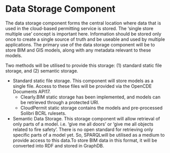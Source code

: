# Data Storage Component

The data storage component forms the central location where data that is used in the cloud-based permitting service is stored. The ‘single store multiple use’ concept is important here. Information should be stored only once to create a single source of truth and be useable and used by multiple applications. The primary use of the data storage component will be to store BIM and GIS models, along with any metadata relevant to these models.  

Two methods will be utilised to provide this storage: (1) standard static file storage, and (2) semantic storage.

- Standard static file storage. This component will store models as a single file. Access to these files will be provided via the OpenCDE Documents API17. 
    - Clearly.BIM static storage has been implemented, and models can be retrieved through a protected URI. 
    - CloudPermit static storage contains the models and pre-processed Solibri BCRL rulesets. 
- Semantic Data Storage. This storage component will allow retrieval of only parts of a model. i.e. ‘give me all doors’ or ‘give me all objects related to fire safety’. There is no open standard for retrieving only specific parts of a model yet. So, SPARQLwill be utilised as a medium to provide access to this data.To store BIM data in this format, it will be converted into RDF and stored in GraphDB.  

